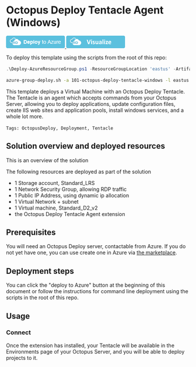 # Octopus Deploy Tentacle Agent (Windows) 

<a href="https://portal.azure.com/#create/Microsoft.Template/uri/https%3A%2F%2Fraw.githubusercontent.com%2FAzure%2Fazure-quickstart-templates%2Fmaster%2F101-octopus-deploy-tentacle-windows%2Fazuredeploy.json" target="_blank">
<img src="images/deploytoazure.png"/>
</a>
<a href="http://armviz.io/#/?load=https%3A%2F%2Fraw.githubusercontent.com%2FAzure%2Fazure-quickstart-templates%2Fmaster%2F101-octopus-deploy-tentacle-windows%2Fazuredeploy.json" target="_blank">
<img src="images/visualizebutton.png"/>
</a>

To deploy this template using the scripts from the root of this repo:

```PowerShell
.\Deploy-AzureResourceGroup.ps1 -ResourceGroupLocation 'eastus' -ArtifactsStagingDirectory '101-octopus-deploy-tentacle-windows'
```

```bash
azure-group-deploy.sh -a 101-octopus-deploy-tentacle-windows -l eastus -u
```

This template deploys a Virtual Machine with an Octopus Deploy Tentacle. The Tentacle is an agent which accepts commands from your Octopus Server, allowing you to deploy applications, update configuration files, create IIS web sites and application pools, install windows services, and a whole lot more.

`Tags: OctopusDeploy, Deployment, Tentacle`

## Solution overview and deployed resources

This is an overview of the solution

The following resources are deployed as part of the solution

- 1 Storage account, Standard_LRS
- 1 Network Security Group, allowing RDP traffic
- 1 Public IP Address, using dynamic ip allocation
- 1 Virtual Network + subnet
- 1 Virtual machine, Standard_D2_v2
- the Octopus Deploy Tentacle Agent extension


## Prerequisites

You will need an Octopus Deploy server, contactable from Azure. If you do not yet have one, you can use create one in Azure via [the marketplace](https://azuremarketplace.microsoft.com/en-us/marketplace/apps/octopus.octopusdeploy?tab=Overview).

## Deployment steps

You can click the "deploy to Azure" button at the beginning of this document or follow the instructions for command line deployment using the scripts in the root of this repo.

## Usage

### Connect

Once the extension has installed, your Tentacle will be available in the Environments page of your Octopus Server, and you will be able to deploy projects to it.
